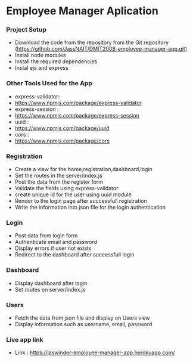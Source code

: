 # Employee Manager Aplication

### Project Setup
- Download the code from the repository from the Git repository (https://github.com/JassNAIT/DMIT2008-employee-manager-app.git)
- Install node modules
- Install the required dependencies
- Instal ejs and express

### Other Tools Used for the App
- express-validator:
- https://www.npmjs.com/package/express-validator
- express-session :
- https://www.npmjs.com/package/express-session
- uuid :
- https://www.npmjs.com/package/uuid
- cors :
- https://www.npmjs.com/package/cors

### Registration
- Create a view for the home,registration,dashboard,login
- Set the routes in the server/index.js
- Post the data from the register form
- Validate the fields using express-validator
- create unique id for the user using uuid module
- Render to the login page after successfull registration
- Write the information into json file for the login authentication

### Login
- Post data from login form
- Authenticate email and password
- Display errors if user not exists
- Redirect to the dashboard after successfull login

### Dashboard
- Display dashboard after login
- Set routes on server/index.js

### Users
- Fetch the data from json file and display on Users view
- Display information such as username, email, password

### Live app link
- Link : https://jaswinder-employee-manager-app.herokuapp.com/



